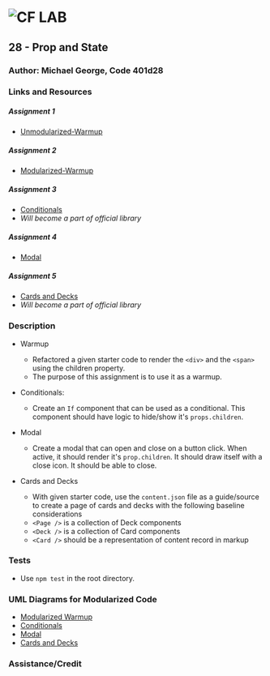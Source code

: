 ![CF](http://i.imgur.com/7v5ASc8.png) LAB
=================================================

## 28 - Prop and State

### Author: Michael George, Code 401d28

### Links and Resources

##### Assignment 1
* [Unmodularized-Warmup](https://codesandbox.io/s/rlw3x2ky5o)

##### Assignment 2
* [Modularized-Warmup](https://codesandbox.io/s/lp48pw02xm)

##### Assignment 3
* [Conditionals](#)
* _Will become a part of official library_

##### Assignment 4
* [Modal](#)

##### Assignment 5
* [Cards and Decks](#)
* _Will become a part of official library_

### Description
* Warmup
  * Refactored a given starter code to render the ```<div>``` and the ```<span>``` using the children property. 
  * The purpose of this assignment is to use it as a warmup.

* Conditionals:
  * Create an ```If``` component that can be used as a conditional. This component should have logic to hide/show it's ```props.children```.

* Modal 
  * Create a modal that can open and close on a button click. When active, it should render it's ```prop.children```. It should draw itself with a close icon. It should be able to close.

* Cards and Decks
  * With given starter code, use the ```content.json``` file as a guide/source to create a page of cards and decks with the following baseline considerations
  * ```<Page />``` is a collection of Deck components
  * ```<Deck />``` is a collection of Card components
  * ```<Card />``` should be a representation of content record in markup  

### Tests
* Use ```npm test``` in the root directory. 

### UML Diagrams for Modularized Code
* [Modularized Warmup](assets/#) 
* [Conditionals](assets/#) 
* [Modal](assets/#) 
* [Cards and Decks](assets/#)

### Assistance/Credit
